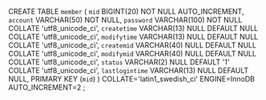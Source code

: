 CREATE TABLE `member` (
	`mid` BIGINT(20) NOT NULL AUTO_INCREMENT,
	`account` VARCHAR(50) NOT NULL,
	`password` VARCHAR(100) NOT NULL COLLATE 'utf8_unicode_ci',
	`createtime` VARCHAR(13) NULL DEFAULT NULL COLLATE 'utf8_unicode_ci',
	`modifytime` VARCHAR(13) NULL DEFAULT NULL COLLATE 'utf8_unicode_ci',
	`createmid` VARCHAR(40) NULL DEFAULT NULL COLLATE 'utf8_unicode_ci',
	`modifymid` VARCHAR(40) NULL DEFAULT NULL COLLATE 'utf8_unicode_ci',
	`status` VARCHAR(2) NULL DEFAULT '1' COLLATE 'utf8_unicode_ci',
	`lastlogintime` VARCHAR(13) NULL DEFAULT NULL,
	PRIMARY KEY (`mid`)
)
COLLATE='latin1_swedish_ci'
ENGINE=InnoDB
AUTO_INCREMENT=2
;
